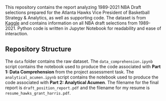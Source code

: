 This repository contains the report analyzing 1989-2021 NBA Draft selections prepared for the Atlanta Hawks Vice President of Basketball Strategy & Analytics, as well as supporting code. The dataset is from [Kaggle](https://www.kaggle.com/datasets/mattop/nba-draft-basketball-player-data-19892021) and contains information on all NBA draft selections from 1989-2021. Python code is written in Jupyter Notebook for readability and ease of interaction.
## Repository Structure
The `data` folder contains the raw dataset. The `data_comprehension.ipynb` script contains the notebook used to produce the code associated with __Part 1: Data Comprehension__ from the project assessment task. The `analytical_acumen.ipynb` script contains the notebook used to produce the code associated with __Part 2: Analytical Acumen__. The filename for the final report is `draft_position_report.pdf` and the filename for my resume is `resume_hawks_grant_harris.pdf`.
